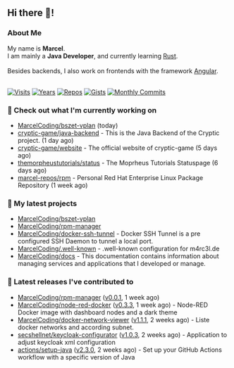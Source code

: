 ## Hi there 👋!




### About Me

My name is **Marcel**.<br>
I am mainly a **Java Developer**, and currently learning [Rust](https://www.rust-lang.org).<br>
<br>
Besides backends, I also work on frontends with the framework [Angular](https://angular.io).
<br>
<br>

[![Visits](https://badges.pufler.dev/visits/MarcelCoding/MarcelCoding?style=flat-square&color=black&logo=github)](https://github.com/MarcelCoding)
[![Years](https://badges.pufler.dev/years/MarcelCoding?style=flat-square&color=black&logo=github)](https://github.com/MarcelCoding)
[![Repos](https://badges.pufler.dev/repos/MarcelCoding?style=flat-square&color=black&logo=github)](https://github.com/MarcelCoding?tab=repositories)
[![Gists](https://badges.pufler.dev/gists/MarcelCoding?style=flat-square&color=black&logo=github)](https://gist.github.com/MarcelCoding)
[![Monthly Commits](https://badges.pufler.dev/commits/monthly/MarcelCoding?style=flat-square&color=black&logo=github)](https://github.com/MarcelCoding)

### 👷 Check out what I'm currently working on

- [MarcelCoding/bszet-vplan](https://github.com/MarcelCoding/bszet-vplan) (today)
- [cryptic-game/java-backend](https://github.com/cryptic-game/java-backend) - This is the Java Backend of the Cryptic project. (1 day ago)
- [cryptic-game/website](https://github.com/cryptic-game/website) - The official website of cryptic-game (5 days ago)
- [themorpheustutorials/status](https://github.com/themorpheustutorials/status) - The Moprheus Tutorials Statuspage (6 days ago)
- [marcel-repos/rpm](https://github.com/marcel-repos/rpm) - Personal Red Hat Enterprise Linux Package Repository (1 week ago)

### 🌱 My latest projects

- [MarcelCoding/bszet-vplan](https://github.com/MarcelCoding/bszet-vplan)
- [MarcelCoding/rpm-manager](https://github.com/MarcelCoding/rpm-manager)
- [MarcelCoding/docker-ssh-tunnel](https://github.com/MarcelCoding/docker-ssh-tunnel) - Docker SSH Tunnel is a pre configured SSH Daemon to tunnel a local port.
- [MarcelCoding/.well-known](https://github.com/MarcelCoding/.well-known) - .well-known configuration for m4rc3l.de
- [MarcelCoding/docs](https://github.com/MarcelCoding/docs) - This documentation contains information about managing services and applications that I developed or manage.

### 🔭 Latest releases I've contributed to

- [MarcelCoding/rpm-manager](https://github.com/MarcelCoding/rpm-manager) ([v0.0.1](https://github.com/MarcelCoding/rpm-manager/releases/tag/v0.0.1), 1 week ago)
- [MarcelCoding/node-red-docker](https://github.com/MarcelCoding/node-red-docker) ([v0.3.3](https://github.com/MarcelCoding/node-red-docker/releases/tag/v0.3.3), 1 week ago) - Node-RED Docker image with dashboard nodes and a dark theme
- [MarcelCoding/docker-network-viewer](https://github.com/MarcelCoding/docker-network-viewer) ([v1.1.1](https://github.com/MarcelCoding/docker-network-viewer/releases/tag/v1.1.1), 2 weeks ago) - Liste docker networks and according subnet.
- [secshellnet/keycloak-configurator](https://github.com/secshellnet/keycloak-configurator) ([v1.0.3](https://github.com/secshellnet/keycloak-configurator/releases/tag/v1.0.3), 2 weeks ago) - Application to adjust keycloak xml configuration
- [actions/setup-java](https://github.com/actions/setup-java) ([v2.3.0](https://github.com/actions/setup-java/releases/tag/v2.3.0), 2 weeks ago) - Set up your GitHub Actions workflow with a specific version of Java


